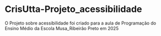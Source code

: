 # CrisUtta-Projeto_acessibilidade
O Projeto sobre acessibilidade foi criado para a aula de Programação do Ensino Médio da Escola Musa_Ribeirão Preto em 2025
